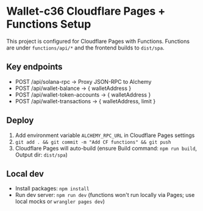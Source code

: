 # Wallet-c36 Cloudflare Pages + Functions Setup

This project is configured for Cloudflare Pages with Functions.
Functions are under `functions/api/*` and the frontend builds to `dist/spa`.

## Key endpoints
- POST /api/solana-rpc   -> Proxy JSON-RPC to Alchemy
- POST /api/wallet-balance -> { walletAddress }
- POST /api/wallet-token-accounts -> { walletAddress }
- POST /api/wallet-transactions -> { walletAddress, limit }

## Deploy
1. Add environment variable `ALCHEMY_RPC_URL` in Cloudflare Pages settings
2. `git add . && git commit -m "Add CF functions" && git push`
3. Cloudflare Pages will auto-build (ensure Build command: `npm run build`, Output dir: `dist/spa`)

## Local dev
- Install packages: `npm install`
- Run dev server: `npm run dev` (functions won't run locally via Pages; use local mocks or `wrangler pages dev`)

